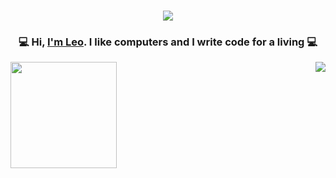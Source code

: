<h1 align="center">
  <img src="https://66.media.tumblr.com/466f33e59dbb8d5682d17ca57ae53e00/tumblr_n594zqluJ31rpfk7eo1_500.gif">
</h1>

<h3 align="center">💻 Hi, <a href="https://leofernandes.dev">I'm Leo</a>. I like computers and I write code for a living 💻</h3>

<a href="https://github.com/leodev0">
  <img height=170 align=left src="https://github-readme-stats.vercel.app/api?username=leodev0&include_all_commits=true&show_icons=true&theme=cobalt&hide=issues" />
</a>

<a href="https://github.com/leodev0">
  <img align="right" src="https://github-readme-stats.vercel.app/api/top-langs/?username=leodev0&layout=compact&theme=cobalt" /> 
</a>
